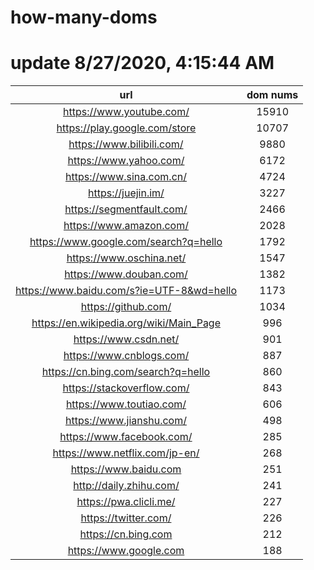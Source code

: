 # how-many-doms

# update 8/27/2020, 4:15:44 AM

url | dom nums
:-: | :-:
https://www.youtube.com/ | 15910
https://play.google.com/store | 10707
https://www.bilibili.com/ | 9880
https://www.yahoo.com/ | 6172
https://www.sina.com.cn/ | 4724
https://juejin.im/ | 3227
https://segmentfault.com/ | 2466
https://www.amazon.com/ | 2028
https://www.google.com/search?q=hello | 1792
https://www.oschina.net/ | 1547
https://www.douban.com/ | 1382
https://www.baidu.com/s?ie=UTF-8&wd=hello | 1173
https://github.com/ | 1034
https://en.wikipedia.org/wiki/Main_Page | 996
https://www.csdn.net/ | 901
https://www.cnblogs.com/ | 887
https://cn.bing.com/search?q=hello | 860
https://stackoverflow.com/ | 843
https://www.toutiao.com/ | 606
https://www.jianshu.com/ | 498
https://www.facebook.com/ | 285
https://www.netflix.com/jp-en/ | 268
https://www.baidu.com | 251
http://daily.zhihu.com/ | 241
https://pwa.clicli.me/ | 227
https://twitter.com/ | 226
https://cn.bing.com | 212
https://www.google.com | 188
